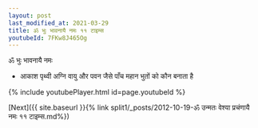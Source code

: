 ```yaml
---
layout: post
last_modified_at: 2021-03-29
title: ॐ भुः भावनायै नमः ११ टाइम्स
youtubeId: 7FKw8J465Og
---
```

 
 
 ॐ भुः भावनायै नमः  
 
 -  आकाश पृथ्वी अग्नि वायु और पवन जैसे पाँच महान भुतों को कौन बनाता है 
 
  
 
  
 
 
 
 
 
 


{% include youtubePlayer.html id=page.youtubeId %}
 
[Next]({{ site.baseurl }}{% link  split1/_posts/2012-10-19-ॐ उन्मतः वेश्या प्रचंणायै नमः ११ टाइम्स.md%})
 
